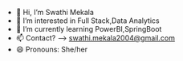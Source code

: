 - 👋 Hi, I’m Swathi Mekala
- 👀 I’m interested in Full Stack,Data Analytics
- 🌱 I’m currently learning PowerBI,SpringBoot
- 📫 Contact? --> swathi.mekala2004@gmail.com
- 😄 Pronouns: She/her

<!---
swathiA7/swathiA7 is a ✨ special ✨ repository because its `README.md` (this file) appears on your GitHub profile.
You can click the Preview link to take a look at your changes.
--->
